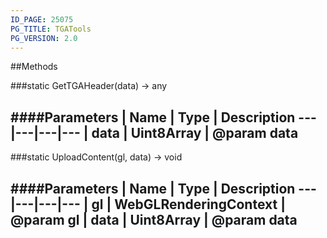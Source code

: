 ```yaml
---
ID_PAGE: 25075
PG_TITLE: TGATools
PG_VERSION: 2.0
---
```












##Methods

###static GetTGAHeader(data) &rarr; any





####Parameters
 | Name | Type | Description
---|---|---|---
 | data | Uint8Array | @param data
---

###static UploadContent(gl, data) &rarr; void

####Parameters
 | Name | Type | Description
---|---|---|---
 | gl | WebGLRenderingContext | @param gl
 | data | Uint8Array | @param data
---
